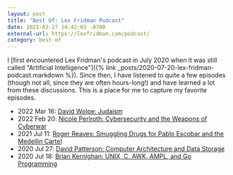 ```yaml
---
layout: post
title: "Best Of: Lex Fridman Podcast"
date: 2022-03-27 14:42:03 -0700
external-url: https://lexfridman.com/podcast/
category: best-of
---
```


I [first encountered Lex Fridman's podcast in July 2020 when it was still
called "Artificial Intelligence"]({% link _posts/2020-07-20-lex-fridman-podcast.markdown %}).
Since then, I have listened to quite a few episodes (though not all, since
they are often hours-long!) and have learned a lot from these discussions.
This is a place for me to capture my favorite episodes.

- 2022 Mar 16: [David Wolpe: Judaism](https://lexfridman.com/david-wolpe/)
- 2022 Feb 20: [Nicole Perlroth: Cybersecurity and the Weapons of Cyberwar](https://lexfridman.com/nicole-perlroth)
- 2021 Jul 11: [Roger Reaves: Smuggling Drugs for Pablo Escobar and the Medellin Cartel](https://lexfridman.com/roger-reaves)
- 2020 Jul 27: [David Patterson: Computer Architecture and Data Storage](https://lexfridman.com/david-patterson)
- 2020 Jul 18: [Brian Kernighan: UNIX, C, AWK, AMPL, and Go Programming](https://lexfridman.com/brian-kernighan)
